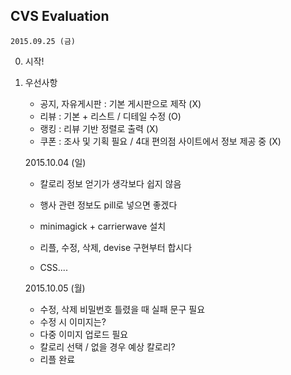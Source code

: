 ## CVS Evaluation


    2015.09.25 (금)

0. 시작!

1. 우선사항
    - 공지, 자유게시판 : 기본 게시판으로 제작 (X)
    - 리뷰 : 기본 + 리스트 / 디테일 수정 (O)
    - 랭킹 : 리뷰 기반 정렬로 출력 (X)
    - 쿠폰 : 조사 및 기획 필요 / 4대 편의점 사이트에서 정보 제공 중 (X)
 
    2015.10.04 (일)

    - 칼로리 정보 얻기가 생각보다 쉽지 않음
    - 행사 관련 정보도 pill로 넣으면 좋겠다
    - minimagick + carrierwave 설치
    
    
    - 리플, 수정, 삭제, devise 구현부터 합시다
    - CSS....

    2015.10.05 (월)
    
    - 수정, 삭제 비밀번호 틀렸을 때 실패 문구 필요
    - 수정 시 이미지는?
    - 다중 이미지 업로드 필요
    - 칼로리 선택 / 없을 경우 예상 칼로리?
    - 리플 완료